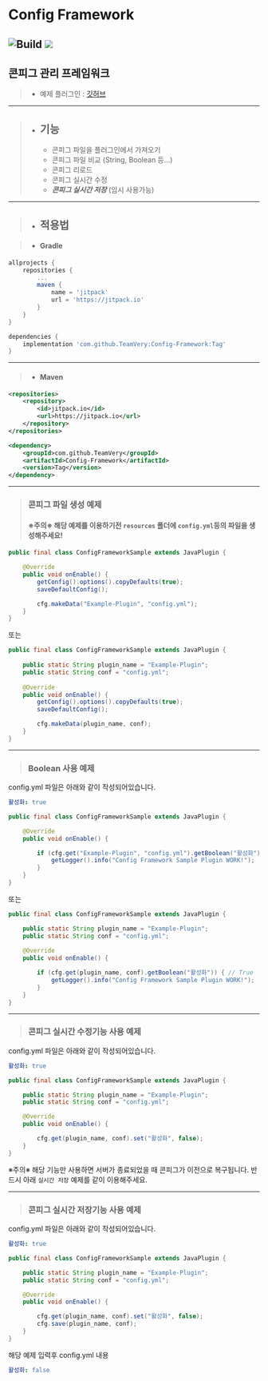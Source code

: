 # Config Framework

![Build](https://github.com/TeamVery/Config-Framework/workflows/Java%20CI%20with%20Gradle/badge.svg) [![](https://jitpack.io/v/TeamVery/Config-Framework.svg)](https://jitpack.io/#TeamVery/Config-Framework)
---
## 콘피그 관리 프레임워크
> * 예제 플러그인 : [깃허브](https://github.com/Kill00/config-framework-sample)

---
> * ## 기능
>   * 콘피그 파일을 플러그인에서 가져오기
>   * 콘피그 파일 비교 (String, Boolean 등...)
>   * 콘피그 리로드
>   * 콘피그 실시간 수정
>   * __***콘피그 실시간 저장***__ (임시 사용가능)
---
> * ## 적용법

> * #### Gradle
```groovy
allprojects {
    repositories {
        ...
        maven {
            name = 'jitpack'
            url = 'https://jitpack.io'
        }
    }
}
```
```groovy
dependencies {
    implementation 'com.github.TeamVery:Config-Framework:Tag'
}
```
---
> * #### Maven
```xml
<repositories>
    <repository>
        <id>jitpack.io</id>
        <url>https://jitpack.io</url>
    </repository>
</repositories>
```
```xml
<dependency>
    <groupId>com.github.TeamVery</groupId>
    <artifactId>Config-Framework</artifactId>
    <version>Tag</version>
</dependency>
```
---
> ### 콘피그 파일 생성 예제
> #### **※주의※ 해당 예제를 이용하기전 `resources` 폴더에 `config.yml`등의 파일을 생성해주세요!**

```java
public final class ConfigFrameworkSample extends JavaPlugin {

    @Override
    public void onEnable() {
        getConfig().options().copyDefaults(true);
        saveDefaultConfig();

        cfg.makeData("Example-Plugin", "config.yml");
    }
}
```
또는
```java
public final class ConfigFrameworkSample extends JavaPlugin {
    
    public static String plugin_name = "Example-Plugin";
    public static String conf = "config.yml";
    
    @Override
    public void onEnable() {
        getConfig().options().copyDefaults(true);
        saveDefaultConfig();

        cfg.makeData(plugin_name, conf);
    }
}
```
---
> ### Boolean 사용 예제

config.yml 파일은 아래와 같이 작성되어있습니다.
```yaml
활성화: true
```
```java
public final class ConfigFrameworkSample extends JavaPlugin {

    @Override
    public void onEnable() {

        if (cfg.get("Example-Plugin", "config.yml").getBoolean("활성화")) { // True
            getLogger().info("Config Framework Sample Plugin WORK!");
        }
    }
}
```
또는
```java
public final class ConfigFrameworkSample extends JavaPlugin {

    public static String plugin_name = "Example-Plugin";
    public static String conf = "config.yml";
    
    @Override
    public void onEnable() {

        if (cfg.get(plugin_name, conf).getBoolean("활성화")) { // True
            getLogger().info("Config Framework Sample Plugin WORK!");
        }
    }
}
```
---
> ### 콘피그 실시간 수정기능 사용 예제
config.yml 파일은 아래와 같이 작성되어있습니다.
```yaml
활성화: true
```
```java
public final class ConfigFrameworkSample extends JavaPlugin {

    public static String plugin_name = "Example-Plugin";
    public static String conf = "config.yml";

    @Override
    public void onEnable() {

        cfg.get(plugin_name, conf).set("활성화", false);
    }
}
```
※주의※ 해당 기능만 사용하면 서버가 종료되었을 때 콘피그가 이전으로 복구됩니다. 반드시 아래 `실시간 저장` 예제를 같이 이용해주세요.

---
> ### 콘피그 실시간 저장기능 사용 예제
config.yml 파일은 아래와 같이 작성되어있습니다.
```yaml
활성화: true
```
```java
public final class ConfigFrameworkSample extends JavaPlugin {

    public static String plugin_name = "Example-Plugin";
    public static String conf = "config.yml";

    @Override
    public void onEnable() {

        cfg.get(plugin_name, conf).set("활성화", false);
        cfg.save(plugin_name, conf);
    }
}
```
해당 예제 입력후 config.yml 내용
```yaml
활성화: false
```